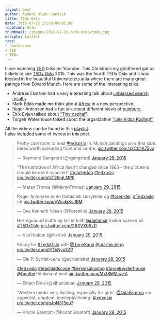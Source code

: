 ```yaml
---
layout: post
author: Anders Olsen Sandvik
title: TEDx Oslo
date: 2015-07-16 23:00:00+01:00
location: Oslo
thumbnail: /images/2015-07-16-tedx-oslo/tedx.jpg
scripts: twitter
tags:
- Conference
- TED
- TEDx
---
```


I love watching [TED](https://www.ted.com/) talks on Youtube. This Christmas my girldfriend got us tickets to see [TEDx Oslo](http://www.tedxoslo.no/) 2015. This was the fourth TEDx Oslo and it was located in the beautiful Universitetets aula where there are many great patings from Edvard Munch. Here are some of the interesting talks:

- Andreas Ekström had a very interesting talk about [unbiassed search results](https://www.youtube.com/watch?v=S47ZRF02Cyo).
- Mark Eddo made me think about [Africa](https://www.youtube.com/watch?v=GVKlWINwf54) in a new perspective.
- Roger Antonsen had a fun talk about different views of [numbers](https://www.youtube.com/watch?v=lv9QDjw8GJk).
- Eirik Evjen talked about [“Tiny capital”](http://vimeo.com/39470129).
- Torgeir Waterhouse talked about the organization ["Lær Kidsa Koding!"](https://www.youtube.com/watch?v=-TP7Zjqmj_4)


All the videos can be found in this [playlist](https://www.youtube.com/playlist?list=PLsRNoUx8w3rPl5LpPxkr-BZGyuw10ihTP).  
I also included some of tweets in this post.

<blockquote class="twitter-tweet" lang="en"><p>Pretty cool room to host <a href="https://twitter.com/hashtag/tedxoslo?src=hash">#tedxoslo</a> in. Munch paintings on either side. Ideas worth spreading front and centre. <a href="http://t.co/J2CC1A75yq">pic.twitter.com/J2CC1A75yq</a></p>&mdash; Raymond Gangstad (@rgangstad) <a href="https://twitter.com/rgangstad/status/560750517815894016">January 29, 2015</a></blockquote>

<blockquote class="twitter-tweet" lang="en"><p>&quot;The narrative of Africa hasn&#39;t changed since 1965 - the picture is should be more nuanced&quot; <a href="https://twitter.com/hashtag/markeddo?src=hash">#markeddo</a> <a href="https://twitter.com/hashtag/tedxoslo?src=hash">#tedxoslo</a> <a href="http://t.co/UT2tkgLMPF">pic.twitter.com/UT2tkgLMPF</a></p>&mdash; Maren Trones (@MarenTrones) <a href="https://twitter.com/MarenTrones/status/560794906453893120">January 29, 2015</a></blockquote>

<blockquote class="twitter-tweet" lang="en"><p>Roger Antonsen er en fantastisk storyteller og <a href="https://twitter.com/hashtag/forenkler?src=hash">#forenkler</a>. <a href="https://twitter.com/hashtag/Tedxoslo?src=hash">#Tedxoslo</a> rå! <a href="http://t.co/yWsdxKsJBM">pic.twitter.com/yWsdxKsJBM</a></p>&mdash; Ove Kenneth Nilsen (@Forenkle) <a href="https://twitter.com/Forenkle/status/560818475711864832">January 29, 2015</a></blockquote>

<blockquote class="twitter-tweet" lang="en"><p>Herreguuuud matte og tall er kult! <a href="https://twitter.com/rantonse">@rantonse</a> rocker scenen på <a href="https://twitter.com/hashtag/TEDxOslo?src=hash">#TEDxOslo</a> <a href="http://t.co/2ftXVXb9zD">pic.twitter.com/2ftXVXb9zD</a></p>&mdash; Vivi Hatlem (@frkVivi) <a href="https://twitter.com/frkVivi/status/560817458039488512">January 29, 2015</a></blockquote>

<blockquote class="twitter-tweet" lang="en"><p>Ready for <a href="https://twitter.com/hashtag/TedxOslo?src=hash">#TedxOslo</a> with <a href="https://twitter.com/ToneSand">@ToneSand</a> <a href="https://twitter.com/martinuteng">@martinuteng</a> <a href="http://t.co/IYTsNyx3ZP">pic.twitter.com/IYTsNyx3ZP</a></p>&mdash; Ole P. Syrrist-Leite (@syrristleite) <a href="https://twitter.com/syrristleite/status/560760848898351104">January 29, 2015</a></blockquote>

<blockquote class="twitter-tweet" lang="en"><p><a href="https://twitter.com/hashtag/tedxoslo?src=hash">#tedxoslo</a> <a href="https://twitter.com/hashtag/teachkidscode?src=hash">#teachkidscode</a> <a href="https://twitter.com/hashtag/l%C3%A6rkidsakoding?src=hash">#lærkidsakoding</a> <a href="https://twitter.com/hashtag/torgeirwaterhouse?src=hash">#torgeirwaterhouse</a> <a href="https://twitter.com/beathe">@beathe</a> thinking of you! <a href="http://t.co/Mxt8MMcJkA">pic.twitter.com/Mxt8MMcJkA</a></p>&mdash; Elham Binai (@elhambinai) <a href="https://twitter.com/elhambinai/status/560822388582264833">January 29, 2015</a></blockquote>

<blockquote class="twitter-tweet" lang="en"><p>&#39;Western media very limiting, especially for girls&#39;. <a href="https://twitter.com/OdaFaremo">@OdaFaremo</a> om oppvekst, ungdom, mediepåvirkning. <a href="https://twitter.com/hashtag/tedxoslo?src=hash">#tedxoslo</a> <a href="http://t.co/qJpN515eu7">pic.twitter.com/qJpN515eu7</a></p>&mdash; Kristin Grøntoft (@KristinGrontoft) <a href="https://twitter.com/KristinGrontoft/status/560769476468412416">January 29, 2015</a></blockquote>
